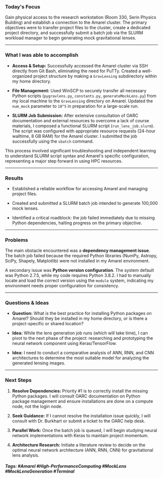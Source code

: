 ### Today's Focus

Gain physical access to the research workstation (Room 330, Serin Physics Building) and establish a connection to the Amarel cluster. The primary objectives were to transfer project files to the cluster, create a dedicated project directory, and successfully submit a batch job via the SLURM workload manager to begin generating mock gravitational lenses.

---

### What I was able to accomplish

- **Access & Setup:** Successfully accessed the Amarel cluster via SSH directly from Git Bash, eliminating the need for PuTTy. Created a well-organized project structure by making a `GravLensing` subdirectory within my home directory.
    
- **File Management:** Used WinSCP to securely transfer all necessary Python scripts (`pygravlens.py`, `constants.py`, `generateMockLens.py`) from my local machine to the `GravLensing` directory on Amarel. Updated the `num_mock` parameter to `10^5` in preparation for a large-scale run.
    
- **SLURM Job Submission:** After extensive consultation of OARC documentation and external resources to overcome a lack of course materials, I composed a functional SLURM script (`run_lens_job.slurm`). The script was configured with appropriate resource requests (24-hour walltime, 8 GB RAM) for the Amarel cluster. I submitted the job successfully using the `sbatch` command.
    

This process involved significant troubleshooting and independent learning to understand SLURM script syntax and Amarel's specific configuration, representing a major step forward in using HPC resources.

---

### Results

- Established a reliable workflow for accessing Amarel and managing project files.
    
- Created and submitted a SLURM batch job intended to generate 100,000 mock lenses.
    
- Identified a critical roadblock: the job failed immediately due to missing Python dependencies, halting progress on the primary objective.
    

---

### Problems

The main obstacle encountered was a **dependency management issue**. The batch job failed because the required Python libraries (NumPy, Astropy, SciPy, Shapely, Matplotlib) were not installed in my Amarel environment.

A secondary issue was **Python version configuration**. The system default was Python 2.7.5, while my code requires Python 3.8.2. I had to manually locate and load the correct version using the `module` system, indicating my environment needs proper configuration for consistency.

---

### Questions & Ideas

- **Question:** What is the best practice for installing Python packages on Amarel? Should they be installed in my home directory, or is there a project-specific or shared location?
    
- **Idea:** While the lens generation job runs (which will take time), I can pivot to the next phase of the project: researching and prototyping the neural network component using Keras/TensorFlow.
    
- **Idea:** I need to conduct a comparative analysis of ANN, RNN, and CNN architectures to determine the most suitable model for analyzing the generated lensing images.
    

---

### Next Steps

1. **Resolve Dependencies:** Priority #1 is to correctly install the missing Python packages. I will consult OARC documentation on Python package management and ensure installations are done on a compute node, not the login node.
    
2. **Seek Guidance:** If I cannot resolve the installation issue quickly, I will consult with Dr. Burkhart or submit a ticket to the OARC help desk.
    
3. **Parallel Work:** Once the batch job is queued, I will begin studying neural network implementations with Keras to maintain project momentum.
    
4. **Architecture Research:** Initiate a literature review to decide on the optimal neural network architecture (ANN, RNN, CNN) for gravitational lens analysis.

##### Tags: #Amarel #High-PerformanceComputing #MockLens #MockLensGeneration #Terminal 




